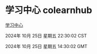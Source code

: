 # 学习中心 colearnhub
[学习中心](http://219.139.199.238:56308/colearnhub/)

2024年 10月 25日 星期五 22:30:02 CST

2024年 10月 25日 星期五 14:30:02 GMT
